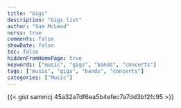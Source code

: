 ```yaml
---
title: "Gigs"
description: "Gigs list"
author: "Sam McLeod"
norss: true
comments: false
showDate: false
toc: false
hiddenFromHomePage: true
keywords: ["music", "gigs", "bands", "concerts"]
tags: ["music", "gigs", "bands", "concerts"]
categories: ["Music"]
---
```


{{< gist sammcj 45a32a7df6ea5b4efec7a7dd3bf2fc95 >}}
